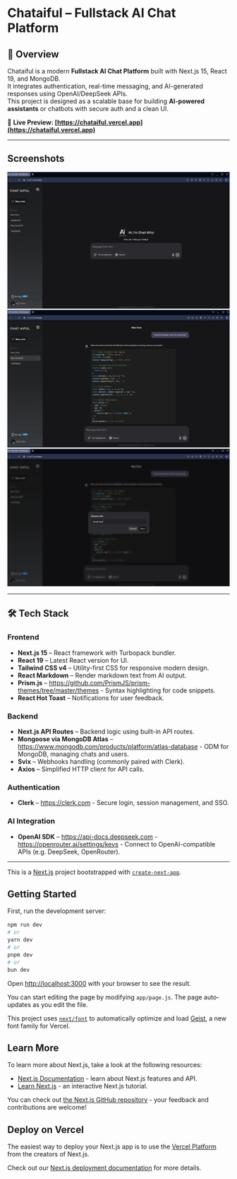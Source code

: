 # Chataiful – Fullstack AI Chat Platform

## 📌 Overview

Chataiful is a modern **Fullstack AI Chat Platform** built with Next.js 15, React 19, and MongoDB.  
It integrates authentication, real-time messaging, and AI-generated responses using OpenAI/DeepSeek APIs.  
This project is designed as a scalable base for building **AI-powered assistants** or chatbots with secure auth and a clean UI.

🔗 **Live Preview: [https://chataiful.vercel.app](https://chataiful.vercel.app)**

---

## Screenshots
![screenshot-1](ss-1.png)
![screenshot-2](ss-2.png)
![screenshot-3](ss-3.png)

---

## 🛠 Tech Stack

### Frontend
- **Next.js 15** – React framework with Turbopack bundler.
- **React 19** – Latest React version for UI.
- **Tailwind CSS v4** – Utility-first CSS for responsive modern design.
- **React Markdown** – Render markdown text from AI output.
- **Prism.js** – https://github.com/PrismJS/prism-themes/tree/master/themes - Syntax highlighting for code snippets.
- **React Hot Toast** – Notifications for user feedback.

### Backend
- **Next.js API Routes** – Backend logic using built-in API routes.
- **Mongoose via MongoDB Atlas** – https://www.mongodb.com/products/platform/atlas-database - ODM for MongoDB, managing chats and users.
- **Svix** – Webhooks handling (commonly paired with Clerk).
- **Axios** – Simplified HTTP client for API calls.

### Authentication
- **Clerk** – https://clerk.com - Secure login, session management, and SSO.

### AI Integration
- **OpenAI SDK** – https://api-docs.deepseek.com - https://openrouter.ai/settings/keys - Connect to OpenAI-compatible APIs (e.g. DeepSeek, OpenRouter).

---



This is a [Next.js](https://nextjs.org) project bootstrapped with [`create-next-app`](https://github.com/vercel/next.js/tree/canary/packages/create-next-app).

## Getting Started

First, run the development server:

```bash
npm run dev
# or
yarn dev
# or
pnpm dev
# or
bun dev
```

Open [http://localhost:3000](http://localhost:3000) with your browser to see the result.

You can start editing the page by modifying `app/page.js`. The page auto-updates as you edit the file.

This project uses [`next/font`](https://nextjs.org/docs/app/building-your-application/optimizing/fonts) to automatically optimize and load [Geist](https://vercel.com/font), a new font family for Vercel.

## Learn More

To learn more about Next.js, take a look at the following resources:

- [Next.js Documentation](https://nextjs.org/docs) - learn about Next.js features and API.
- [Learn Next.js](https://nextjs.org/learn) - an interactive Next.js tutorial.

You can check out [the Next.js GitHub repository](https://github.com/vercel/next.js) - your feedback and contributions are welcome!

## Deploy on Vercel

The easiest way to deploy your Next.js app is to use the [Vercel Platform](https://vercel.com/new?utm_medium=default-template&filter=next.js&utm_source=create-next-app&utm_campaign=create-next-app-readme) from the creators of Next.js.

Check out our [Next.js deployment documentation](https://nextjs.org/docs/app/building-your-application/deploying) for more details.
